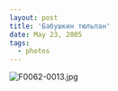 ```yaml
---
layout: post
title: 'Бабушкин тюльпан'
date: May 23, 2005
tags:
  - photos
---
```


![F0062-0013.jpg](upload://F0062-0013.jpg)

